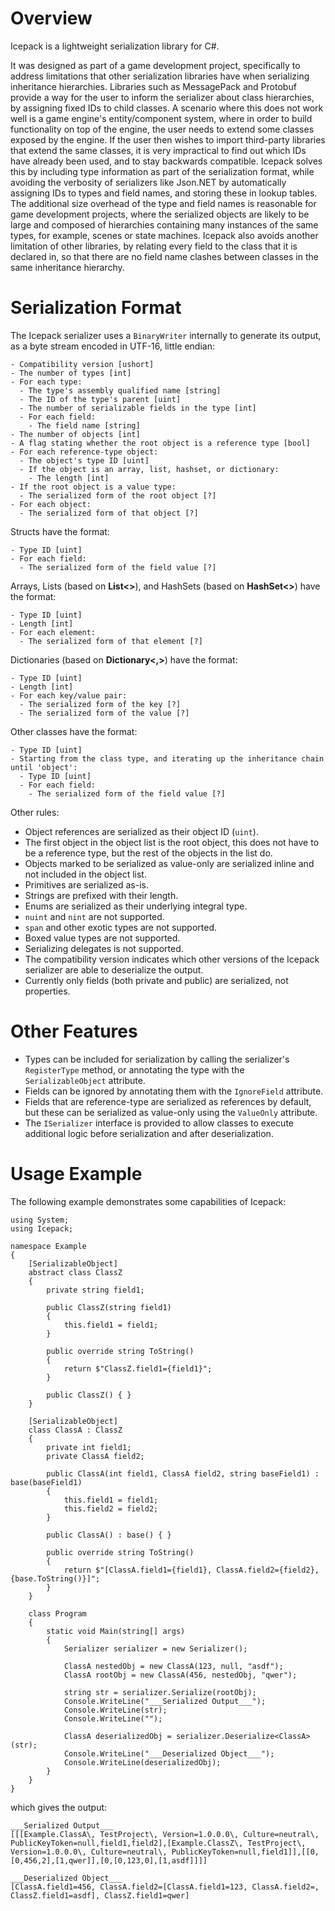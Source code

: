 # Overview

Icepack is a lightweight serialization library for C#.

It was designed as part of a game development project, specifically to address limitations that other serialization libraries have when serializing inheritance hierarchies. Libraries such as MessagePack and Protobuf provide a way for the user to inform the serializer about class hierarchies, by assigning fixed IDs to child classes. A scenario where this does not work well is a game engine's entity/component system, where in order to build functionality on top of the engine, the user needs to extend some classes exposed by the engine. If the user then wishes to import third-party libraries that extend the same classes, it is very impractical to find out which IDs have already been used, and to stay backwards compatible. Icepack solves this by including type information as part of the serialization format, while avoiding the verbosity of serializers like Json.NET by automatically assigning IDs to types and field names, and storing these in lookup tables. The additional size overhead of the type and field names is reasonable for game development projects, where the serialized objects are likely to be large and composed of hierarchies containing many instances of the same types, for example, scenes or state machines. Icepack also avoids another limitation of other libraries, by relating every field to the class that it is declared in, so that there are no field name clashes between classes in the same inheritance hierarchy.

# Serialization Format

The Icepack serializer uses a `BinaryWriter` internally to generate its output, as a byte stream encoded in UTF-16, little endian:

```
- Compatibility version [ushort]
- The number of types [int]
- For each type:
  - The type's assembly qualified name [string]
  - The ID of the type's parent [uint]
  - The number of serializable fields in the type [int]
  - For each field:
    - The field name [string]
- The number of objects [int]
- A flag stating whether the root object is a reference type [bool]
- For each reference-type object:
  - The object's type ID [uint]
  - If the object is an array, list, hashset, or dictionary:
    - The length [int]
- If the root object is a value type:
  - The serialized form of the root object [?]
- For each object:
  - The serialized form of that object [?]
```

Structs have the format:

```
- Type ID [uint]
- For each field:
  - The serialized form of the field value [?]
```

Arrays, Lists (based on **List<>**), and HashSets (based on **HashSet<>**) have the format:

```
- Type ID [uint]
- Length [int]
- For each element:
  - The serialized form of that element [?]
```

Dictionaries (based on **Dictionary<,>**) have the format:

```
- Type ID [uint]
- Length [int]
- For each key/value pair:
  - The serialized form of the key [?]
  - The serialized form of the value [?]
```

Other classes have the format:

```
- Type ID [uint]
- Starting from the class type, and iterating up the inheritance chain until 'object':
  - Type ID [uint]
  - For each field:
    - The serialized form of the field value [?]
```

Other rules:

* Object references are serialized as their object ID (`uint`).
* The first object in the object list is the root object, this does not have to be a reference type, but the rest of the objects in the list do.
* Objects marked to be serialized as value-only are serialized inline and not included in the object list.
* Primitives are serialized as-is.
* Strings are prefixed with their length.
* Enums are serialized as their underlying integral type.
* `nuint` and `nint` are not supported.
* `span` and other exotic types are not supported.
* Boxed value types are not supported.
* Serializing delegates is not supported.
* The compatibility version indicates which other versions of the Icepack serializer are able to deserialize the output.
* Currently only fields (both private and public) are serialized, not properties.

# Other Features

* Types can be included for serialization by calling the serializer's `RegisterType` method, or annotating the type with the `SerializableObject` attribute.
* Fields can be ignored by annotating them with the `IgnoreField` attribute.
* Fields that are reference-type are serialized as references by default, but these can be serialized as value-only using the `ValueOnly` attribute.
* The `ISerializer` interface is provided to allow classes to execute additional logic before serialization and after deserialization.

# Usage Example

The following example demonstrates some capabilities of Icepack:

```
using System;
using Icepack;

namespace Example
{
    [SerializableObject]
    abstract class ClassZ
    {
        private string field1;

        public ClassZ(string field1)
        {
            this.field1 = field1;
        }

        public override string ToString()
        {
            return $"ClassZ.field1={field1}";
        }

        public ClassZ() { }
    }

    [SerializableObject]
    class ClassA : ClassZ
    {
        private int field1;
        private ClassA field2;

        public ClassA(int field1, ClassA field2, string baseField1) : base(baseField1)
        {
            this.field1 = field1;
            this.field2 = field2;
        }

        public ClassA() : base() { }

        public override string ToString()
        {
            return $"[ClassA.field1={field1}, ClassA.field2={field2}, {base.ToString()}]";
        }
    }

    class Program
    {
        static void Main(string[] args)
        {
            Serializer serializer = new Serializer();

            ClassA nestedObj = new ClassA(123, null, "asdf");
            ClassA rootObj = new ClassA(456, nestedObj, "qwer");

            string str = serializer.Serialize(rootObj);
            Console.WriteLine("___Serialized Output___");
            Console.WriteLine(str);
            Console.WriteLine("");

            ClassA deserializedObj = serializer.Deserialize<ClassA>(str);
            Console.WriteLine("___Deserialized Object___");
            Console.WriteLine(deserializedObj);
        }
    }
}
```

which gives the output:

```
___Serialized Output___
[[[Example.ClassA\, TestProject\, Version=1.0.0.0\, Culture=neutral\, PublicKeyToken=null,field1,field2],[Example.ClassZ\, TestProject\, Version=1.0.0.0\, Culture=neutral\, PublicKeyToken=null,field1]],[[0,[0,456,2],[1,qwer]],[0,[0,123,0],[1,asdf]]]]

___Deserialized Object___
[ClassA.field1=456, ClassA.field2=[ClassA.field1=123, ClassA.field2=, ClassZ.field1=asdf], ClassZ.field1=qwer]
```

